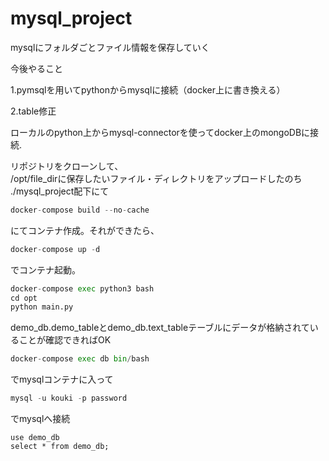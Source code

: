 # mysql_project
mysqlにフォルダごとファイル情報を保存していく



今後やること

1.pymsqlを用いてpythonからmysqlに接続（docker上に書き換える）

2.table修正

ローカルのpython上からmysql-connectorを使ってdocker上のmongoDBに接続.  

リポジトリをクローンして、   
/opt/file_dirに保存したいファイル・ディレクトリをアップロードしたのち   
./mysql_project配下にて
```python
docker-compose build --no-cache
```
にてコンテナ作成。それができたら、
```python
docker-compose up -d
```
でコンテナ起動。　　　
```python
docker-compose exec python3 bash
cd opt
python main.py
```


demo_db.demo_tableとdemo_db.text_tableテーブルにデータが格納されていることが確認できればOK
```python
docker-compose exec db bin/bash
```
でmysqlコンテナに入って
```python
mysql -u kouki -p password
```
でmysqlへ接続

```mysql
use demo_db
select * from demo_db;
```
